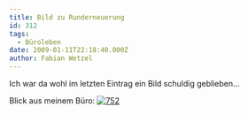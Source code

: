 ```yaml
---
title: Bild zu Runderneuerung
id: 312
tags:
  - Büroleben
date: 2009-01-11T22:18:40.000Z
author: Fabian Wetzel
---
```


 Ich war da wohl im letzten Eintrag ein Bild schuldig geblieben...

Blick aus meinem B&#252;ro:
 [![752](https://az275061.vo.msecnd.net/blogmedia/2009/01/752-thumb.jpg)](https://az275061.vo.msecnd.net/blogmedia/2009/01/752.jpg)

